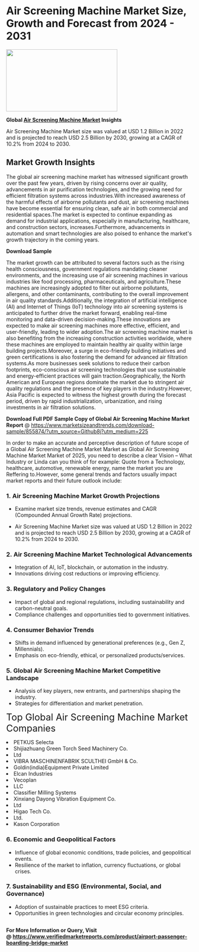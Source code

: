 <H1>Air Screening Machine Market Size, Growth and Forecast from 2024 - 2031</H1><img class="aligncenter size-medium wp-image-584254" src="https://thirdeyenews.in/wp-content/uploads/2024/09/Global-Market-Research-300x168.jpeg" alt="" width="300" height="168" /><p><strong>Global&nbsp;<a href="https://www.marketsizeandtrends.com/download-sample/855874/?utm_source=Github8j?utm_medium=225">Air Screening Machine Market</a> Insights</strong></p><p>Air Screening Machine Market size was valued at USD 1.2 Billion in 2022 and is projected to reach USD 2.5 Billion by 2030, growing at a CAGR of 10.2% from 2024 to 2030.</p><p><h2>Market Growth Insights</h2> <p>The global air screening machine market has witnessed significant growth over the past few years, driven by rising concerns over air quality, advancements in air purification technologies, and the growing need for efficient filtration systems across industries.With increased awareness of the harmful effects of airborne pollutants and dust, air screening machines have become essential for ensuring clean, safe air in both commercial and residential spaces.The market is expected to continue expanding as demand for industrial applications, especially in manufacturing, healthcare, and construction sectors, increases.Furthermore, advancements in automation and smart technologies are also poised to enhance the market's growth trajectory in the coming years.</p> <p><strong>Download Sample</strong></p> <p>The market growth can be attributed to several factors such as the rising health consciousness, government regulations mandating cleaner environments, and the increasing use of air screening machines in various industries like food processing, pharmaceuticals, and agriculture.These machines are increasingly adopted to filter out airborne pollutants, allergens, and other contaminants, contributing to the overall improvement in air quality standards.Additionally, the integration of artificial intelligence (AI) and Internet of Things (IoT) technology into air screening systems is anticipated to further drive the market forward, enabling real-time monitoring and data-driven decision-making.These innovations are expected to make air screening machines more effective, efficient, and user-friendly, leading to wider adoption.The air screening machine market is also benefiting from the increasing construction activities worldwide, where these machines are employed to maintain healthy air quality within large building projects.Moreover, a surge in eco-friendly building initiatives and green certifications is also fostering the demand for advanced air filtration systems.As more businesses seek solutions to reduce their carbon footprints, eco-conscious air screening technologies that use sustainable and energy-efficient practices will gain traction.Geographically, the North American and European regions dominate the market due to stringent air quality regulations and the presence of key players in the industry.However, Asia Pacific is expected to witness the highest growth during the forecast period, driven by rapid industrialization, urbanization, and rising investments in air filtration solutions.<p><span class=""><strong>Download Full PDF Sample Copy of Global Air Screening Machine Market Report</strong> @ <a href="https://www.marketsizeandtrends.com/download-sample/855874/?utm_source=Github8j?utm_medium=225" target="_blank">https://www.marketsizeandtrends.com/download-sample/855874/?utm_source=Github8j?utm_medium=225</a></span></p><p>In order to make an accurate and perceptive description of future scope of a Global&nbsp;Air Screening Machine Market Market as Global&nbsp;Air Screening Machine Market Market of 2025, you need to describe a clear Vision &ndash; What Industry or Linda can you think of for example: Quote from a Technology, healthcare, automotive, renewable energy, name the market you are Reffering to.However, some general trends and factors usually impact market reports and their future outlook include:</p><h3>1.&nbsp;<strong>Air Screening Machine Market Growth Projections</strong></h3><ul><li>Examine market size trends, revenue estimates and CAGR (Compounded Annual Growth Rate) projections.</li><li><p>Air Screening Machine Market size was valued at USD 1.2 Billion in 2022 and is projected to reach USD 2.5 Billion by 2030, growing at a CAGR of 10.2% from 2024 to 2030.</p></li></ul><h3>2.&nbsp;<strong>Air Screening Machine Market Technological Advancements</strong></h3><ul><li>Integration of AI, IoT, blockchain, or automation in the industry.</li><li>Innovations driving cost reductions or improving efficiency.</li></ul><h3>3.&nbsp;<strong>Regulatory and Policy Changes</strong></h3><ul><li>Impact of global and regional regulations, including sustainability and carbon-neutral goals.</li><li>Compliance challenges and opportunities tied to government initiatives.</li></ul><h3>4.&nbsp;<strong>Consumer Behavior Trends</strong></h3><ul><li>Shifts in demand influenced by generational preferences (e.g., Gen Z, Millennials).</li><li>Emphasis on eco-friendly, ethical, or personalized products/services.</li></ul><h3>5.&nbsp;<strong>Global Air Screening Machine Market Competitive Landscape</strong></h3><ul><li>Analysis of key players, new entrants, and partnerships shaping the industry.</li><li>Strategies for differentiation and market penetration.</li></ul><p data-pm-slice="1 1 []"><span style="color: inherit; font-family: inherit; font-size: 25px;">Top Global Air Screening Machine Market Companies</span></p><div class="" data-test-id=""><p><li>PETKUS Selecta</li><li> Shijiazhuang Green Torch Seed Machinery Co.</li><li> Ltd</li><li> VIBRA MASCHINENFABRIK SCULTHEI GmbH & Co.</li><li> Goldin(india)Equipment Private Limited</li><li> Elcan Industries</li><li> Vecoplan</li><li> LLC</li><li> Classifier Milling Systems</li><li> Xinxiang Dayong Vibration Equipment Co.</li><li> Ltd</li><li> Higao Tech Co.</li><li> Ltd.</li><li> Kason Corporation</li></p></div><h3>6.&nbsp;<strong>Economic and Geopolitical Factors</strong></h3><ul><li>Influence of global economic conditions, trade policies, and geopolitical events.</li><li>Resilience of the market to inflation, currency fluctuations, or global crises.</li></ul><h3>7.&nbsp;<strong>Sustainability and ESG (Environmental, Social, and Governance)</strong></h3><ul><li>Adoption of sustainable practices to meet ESG criteria.</li><li>Opportunities in green technologies and circular economy principles.</li></ul><h2><strong style="font-size: 14px;">For More Information or Query, Visit @&nbsp;</strong><a style="background-color: #ffffff; font-size: 14px;" href="https://www.marketsizeandtrends.com/report/air-screening-machine-market/" target="_blank">https://www.verifiedmarketreports.com/product/airport-passenger-boarding-bridge-market</a></h2>